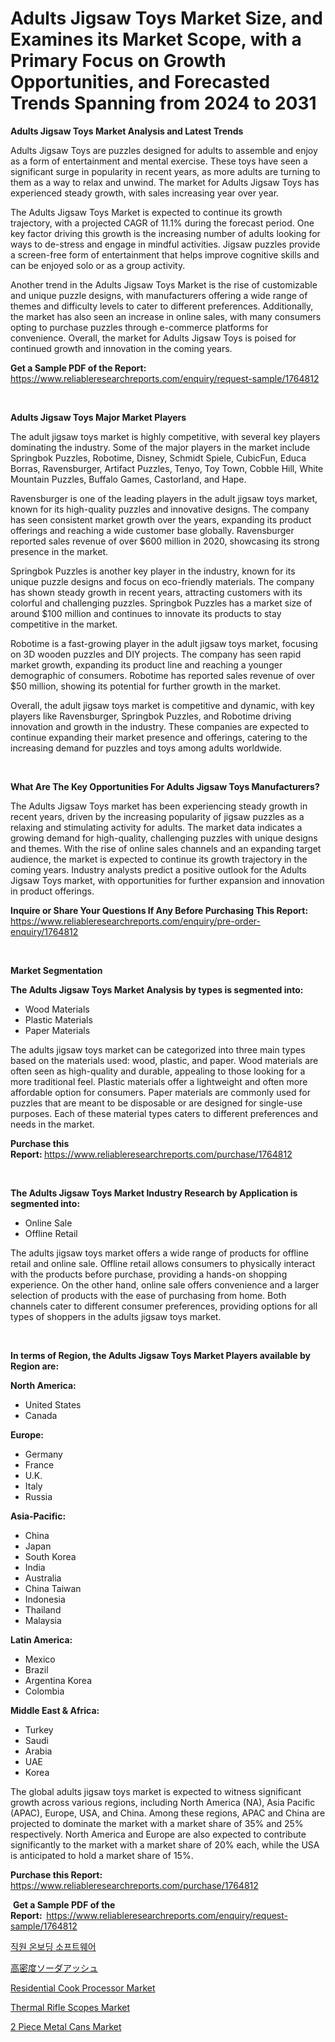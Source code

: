 <p><h1>Adults Jigsaw Toys Market Size, and Examines its Market Scope, with a Primary Focus on Growth Opportunities, and Forecasted Trends Spanning from 2024 to 2031</h1></p><p><strong>Adults Jigsaw Toys Market Analysis and Latest Trends</strong></p>
<p><p>Adults Jigsaw Toys are puzzles designed for adults to assemble and enjoy as a form of entertainment and mental exercise. These toys have seen a significant surge in popularity in recent years, as more adults are turning to them as a way to relax and unwind. The market for Adults Jigsaw Toys has experienced steady growth, with sales increasing year over year.</p><p>The Adults Jigsaw Toys Market is expected to continue its growth trajectory, with a projected CAGR of 11.1% during the forecast period. One key factor driving this growth is the increasing number of adults looking for ways to de-stress and engage in mindful activities. Jigsaw puzzles provide a screen-free form of entertainment that helps improve cognitive skills and can be enjoyed solo or as a group activity.</p><p>Another trend in the Adults Jigsaw Toys Market is the rise of customizable and unique puzzle designs, with manufacturers offering a wide range of themes and difficulty levels to cater to different preferences. Additionally, the market has also seen an increase in online sales, with many consumers opting to purchase puzzles through e-commerce platforms for convenience. Overall, the market for Adults Jigsaw Toys is poised for continued growth and innovation in the coming years.</p></p>
<p><strong>Get a Sample PDF of the Report:&nbsp;</strong> <a href="https://www.reliableresearchreports.com/enquiry/request-sample/1764812">https://www.reliableresearchreports.com/enquiry/request-sample/1764812</a></p>
<p>&nbsp;</p>
<p><strong>Adults Jigsaw Toys Major Market Players</strong></p>
<p><p>The adult jigsaw toys market is highly competitive, with several key players dominating the industry. Some of the major players in the market include Springbok Puzzles, Robotime, Disney, Schmidt Spiele, CubicFun, Educa Borras, Ravensburger, Artifact Puzzles, Tenyo, Toy Town, Cobble Hill, White Mountain Puzzles, Buffalo Games, Castorland, and Hape.</p><p>Ravensburger is one of the leading players in the adult jigsaw toys market, known for its high-quality puzzles and innovative designs. The company has seen consistent market growth over the years, expanding its product offerings and reaching a wide customer base globally. Ravensburger reported sales revenue of over $600 million in 2020, showcasing its strong presence in the market.</p><p>Springbok Puzzles is another key player in the industry, known for its unique puzzle designs and focus on eco-friendly materials. The company has shown steady growth in recent years, attracting customers with its colorful and challenging puzzles. Springbok Puzzles has a market size of around $100 million and continues to innovate its products to stay competitive in the market.</p><p>Robotime is a fast-growing player in the adult jigsaw toys market, focusing on 3D wooden puzzles and DIY projects. The company has seen rapid market growth, expanding its product line and reaching a younger demographic of consumers. Robotime has reported sales revenue of over $50 million, showing its potential for further growth in the market.</p><p>Overall, the adult jigsaw toys market is competitive and dynamic, with key players like Ravensburger, Springbok Puzzles, and Robotime driving innovation and growth in the industry. These companies are expected to continue expanding their market presence and offerings, catering to the increasing demand for puzzles and toys among adults worldwide.</p></p>
<p>&nbsp;</p>
<p><strong>What Are The Key Opportunities For Adults Jigsaw Toys Manufacturers?</strong></p>
<p><p>The Adults Jigsaw Toys market has been experiencing steady growth in recent years, driven by the increasing popularity of jigsaw puzzles as a relaxing and stimulating activity for adults. The market data indicates a growing demand for high-quality, challenging puzzles with unique designs and themes. With the rise of online sales channels and an expanding target audience, the market is expected to continue its growth trajectory in the coming years. Industry analysts predict a positive outlook for the Adults Jigsaw Toys market, with opportunities for further expansion and innovation in product offerings.</p></p>
<p><strong>Inquire or Share Your Questions If Any Before Purchasing This Report:</strong> <a href="https://www.reliableresearchreports.com/enquiry/pre-order-enquiry/1764812">https://www.reliableresearchreports.com/enquiry/pre-order-enquiry/1764812</a></p>
<p>&nbsp;</p>
<p><strong>Market Segmentation</strong></p>
<p><strong>The Adults Jigsaw Toys Market Analysis by types is segmented into:</strong></p>
<p><ul><li>Wood Materials</li><li>Plastic Materials</li><li>Paper Materials</li></ul></p>
<p><p>The adults jigsaw toys market can be categorized into three main types based on the materials used: wood, plastic, and paper. Wood materials are often seen as high-quality and durable, appealing to those looking for a more traditional feel. Plastic materials offer a lightweight and often more affordable option for consumers. Paper materials are commonly used for puzzles that are meant to be disposable or are designed for single-use purposes. Each of these material types caters to different preferences and needs in the market.</p></p>
<p><strong>Purchase this Report:&nbsp;</strong><a href="https://www.reliableresearchreports.com/purchase/1764812">https://www.reliableresearchreports.com/purchase/1764812</a></p>
<p>&nbsp;</p>
<p><strong>The Adults Jigsaw Toys Market Industry Research by Application is segmented into:</strong></p>
<p><ul><li>Online Sale</li><li>Offline Retail</li></ul></p>
<p><p>The adults jigsaw toys market offers a wide range of products for offline retail and online sale. Offline retail allows consumers to physically interact with the products before purchase, providing a hands-on shopping experience. On the other hand, online sale offers convenience and a larger selection of products with the ease of purchasing from home. Both channels cater to different consumer preferences, providing options for all types of shoppers in the adults jigsaw toys market.</p></p>
<p>&nbsp;</p>
<p><strong>In terms of Region, the Adults Jigsaw Toys Market Players available by Region are:</strong></p>
<p>
    <p> <strong> North America: </strong>
        <ul>
            <li>United States</li>
            <li>Canada</li>
        </ul>
        </p> 
    <p> <strong> Europe: </strong>
        <ul>
            <li>Germany</li>
            <li>France</li>
            <li>U.K.</li>
            <li>Italy</li>
            <li>Russia</li>
        </ul>
        </p> 
    <p> <strong> Asia-Pacific: </strong>
        <ul>
            <li>China</li>
            <li>Japan</li>
            <li>South Korea</li>
            <li>India</li>
            <li>Australia</li>
            <li>China Taiwan</li>
            <li>Indonesia</li>
            <li>Thailand</li>
            <li>Malaysia</li>
        </ul>
        </p> 
    <p> <strong> Latin America: </strong>
        <ul>
            <li>Mexico</li>
            <li>Brazil</li>
            <li>Argentina Korea</li>
            <li>Colombia</li>
        </ul>
        </p> 
    <p> <strong> Middle East & Africa: </strong>
        <ul>
            <li>Turkey</li>
            <li>Saudi</li>
            <li>Arabia</li>
            <li>UAE</li>
            <li>Korea</li>
        </ul>
    </p>
    </p>
<p><p>The global adults jigsaw toys market is expected to witness significant growth across various regions, including North America (NA), Asia Pacific (APAC), Europe, USA, and China. Among these regions, APAC and China are projected to dominate the market with a market share of 35% and 25% respectively. North America and Europe are also expected to contribute significantly to the market with a market share of 20% each, while the USA is anticipated to hold a market share of 15%.</p></p>
<p><strong>Purchase this Report: </strong><a href="https://www.reliableresearchreports.com/purchase/1764812">https://www.reliableresearchreports.com/purchase/1764812</a></p>
<p>&nbsp;<strong>Get a Sample PDF of the Report:&nbsp;&nbsp;</strong><a href="https://www.reliableresearchreports.com/enquiry/request-sample/1764812">https://www.reliableresearchreports.com/enquiry/request-sample/1764812</a></p>
<p><strong></strong></p>
<p><p><a href="https://github.com/Howaoole34545/Market-Research-Report-List-1/blob/main/11096646109.md">직원 온보딩 소프트웨어</a></p><p><a href="https://github.com/cbigkbh02719/Market-Research-Report-List-1/blob/main/87359017302.md">高密度ソーダアッシュ</a></p><p><a href="https://github.com/shotows/Market-Research-Report-List-1/blob/main/residential-cook-processor-market.md">Residential Cook Processor Market</a></p><p><a href="https://github.com/beatblasta/Market-Research-Report-List-2/blob/main/thermal-rifle-scopes-market.md">Thermal Rifle Scopes Market</a></p><p><a href="https://issuu.com/reportprime-2/docs/2-piece-metal-cans-market-size-2030.pptx">2 Piece Metal Cans Market</a></p></p>